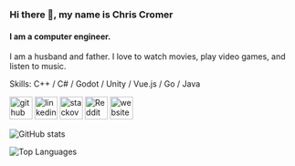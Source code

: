 ### Hi there 👋, my name is Chris Cromer
#### I am a computer engineer.
I am a husband and father. I love to watch movies, play video games, and listen to music.

Skills: C++ / C# / Godot / Unity / Vue.js / Go / Java

[<img src='https://cdn.jsdelivr.net/npm/simple-icons@3.0.1/icons/github.svg' alt='github' height='40'>](https://github.com/cromerc)  [<img src='https://cdn.jsdelivr.net/npm/simple-icons@3.0.1/icons/linkedin.svg' alt='linkedin' height='40'>](https://www.linkedin.com/in/chris-cromer/)  [<img src='https://cdn.jsdelivr.net/npm/simple-icons@3.0.1/icons/stackoverflow.svg' alt='stackoverflow' height='40'>](https://stackoverflow.com/users/3685778)  [<img src='https://cdn.jsdelivr.net/npm/simple-icons@3.0.1/icons/reddit.svg' alt='Reddit' height='40'>](https://www.reddit.com/user/ChrisCromer)  [<img src='https://cdn.jsdelivr.net/npm/simple-icons@3.0.1/icons/icloud.svg' alt='website' height='40'>](https://cromer.cl)  

![GitHub stats](https://github-readme-stats.vercel.app/api?username=cromerc&count_private=true&show_icons=true&theme=github_dark)

![Top Languages](https://github-readme-stats.vercel.app/api/top-langs/?username=cromerc&layout=compact&theme=github_dark&langs_count=10&exclude_repo=ygopro&hide=html,javascript,Objective-C,Makefile,Shell,Meson,Roff,CSS,M4,QMake,Python,Dockerfile,GLSL,ShaderLab)
